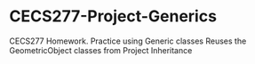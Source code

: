# CECS277-Project-Generics

CECS277 Homework. Practice using Generic classes
Reuses the GeometricObject classes from Project Inheritance
